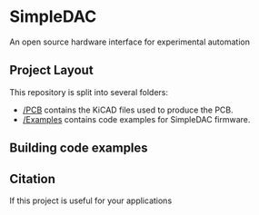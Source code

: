 # SimpleDAC
An open source hardware interface for experimental automation

## Project Layout

This repository is split into several folders:

- [/PCB](/PCB/) contains the KiCAD files used to produce the PCB.
- [/Examples](/Examples/) contains code examples for SimpleDAC firmware.

## Building code examples

## Citation

If this project is useful for your applications

